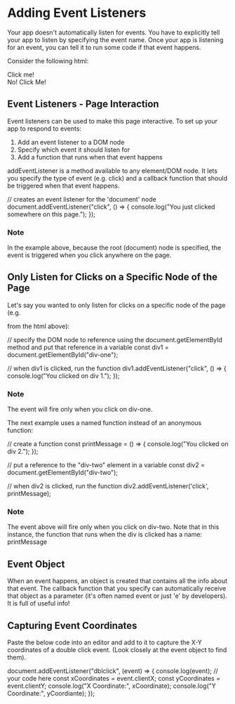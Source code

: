 # Adding Event Listeners 

Your app doesn't automatically listen for events. You have to explicitly tell your app to listen by specifying the event name. Once your app is listening for an event, you can tell it to run some code if that event happens.

Consider the following html:

<html>
  <head>
    <title>My Page</title>
  </head>
  <body>
    <div id="div-one">Click me!</div>
    <div id="div-two">No! Click Me!</div>
  </body>
</html>


## Event Listeners - Page Interaction
Event listeners can be used to make this page interactive. To set up your app to respond to events:

  1. Add an event listener to a DOM node
  2. Specify which event it should listen for
  3. Add a function that runs when that event happens


addEventListener is a method available to any element/DOM node. It lets you specify the type of event (e.g. click) and a callback function that should be triggered when that event happens.

// creates an event listener for the 'document' node
document.addEventListener("click", () => {
  console.log("You just clicked somewhere on this page.");
});


### Note

In the example above, because the root (document) node is specified, the event is triggered when you click anywhere on the page.


## Only Listen for Clicks on a Specific Node of the Page
Let's say you wanted to only listen for clicks on a specific node of the page (e.g. <div class="div-one"> from the html above):

// specify the DOM node to reference using the document.getElementById method and put that reference in a variable
const div1 = document.getElementById("div-one");

// when div1 is clicked, run the function
div1.addEventListener("click", () => {
  console.log("You clicked on div 1.");
});


### Note
The event will fire only when you click on div-one.

The next example uses a named function instead of an anonymous function:

// create a function
const printMessage = () => {
  console.log("You clicked on div 2.");
});

// put a reference to the "div-two" element in a variable
const div2 = document.getElementById("div-two");

// when div2 is clicked, run the function
div2.addEventListener('click', printMessage);


### Note
The event above will fire only when you click on div-two. Note that in this instance, the function that runs when the div is clicked has a name: printMessage


## Event Object
When an event happens, an object is created that contains all the info about that event. The callback function that you specify can automatically receive that object as a parameter (it's often named event or just 'e' by developers). It is full of useful info!


## Capturing Event Coordinates
Paste the below code into an editor and add to it to capture the X-Y coordinates of a double click event. (Look closely at the event object to find them).

document.addEventListener("dblclick", (event) => {
  console.log(event);
  // your code here
  const xCoordinates = event.clientX;
  const yCoordinates = event.clientY;
  console.log("X Coordinate:", xCoordinate);
  console.log("Y Coordinate:", yCoordiante);
});

